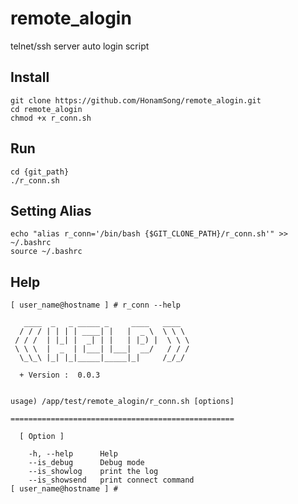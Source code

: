 # remote_alogin
 telnet/ssh server auto login script


## Install 
```
git clone https://github.com/HonamSong/remote_alogin.git
cd remote_alogin
chmod +x r_conn.sh
```

## Run
```
cd {git_path}
./r_conn.sh
```

## Setting Alias 
```
echo "alias r_conn='/bin/bash {$GIT_CLONE_PATH}/r_conn.sh'" >> ~/.bashrc
source ~/.bashrc
``` 

## Help

```
[ user_name@hostname ] # r_conn --help

   ____  _   _ _____ _     ____   ____
  / / / | | | | ____| |   |  _ \  \ \ \
 / / /  | |_| |  _| | |   | |_) |  \ \ \
 \ \ \  |  _  | |___| |___|  __/   / / /
  \_\_\ |_| |_|_____|_____|_|     /_/_/

  + Version :  0.0.3


usage) /app/test/remote_alogin/r_conn.sh [options]

==================================================

  [ Option ]

    -h, --help     	Help
    --is_debug     	Debug mode
    --is_showlog   	print the log
    --is_showsend  	print connect command
[ user_name@hostname ] #
```

